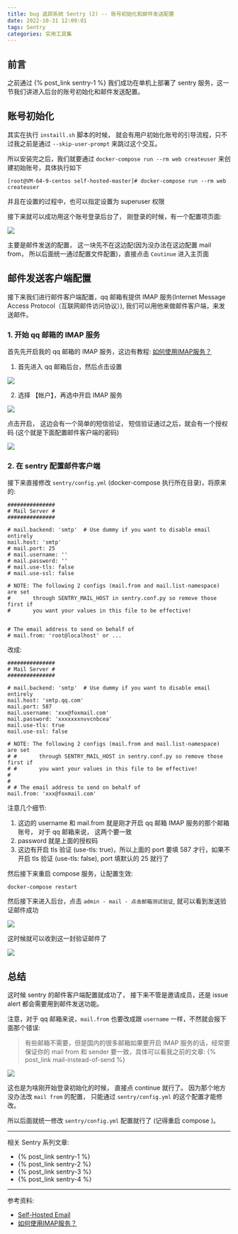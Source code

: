 ```yaml
---
title: bug 追踪系统 Sentry (2) -- 账号初始化和邮件发送配置
date: 2022-10-31 12:09:01
tags: Sentry
categories: 实用工具集
---
```

## 前言
之前通过 {% post_link sentry-1 %} 我们成功在单机上部署了 sentry 服务，这一节我们讲进入后台的账号初始化和邮件发送配置。

## 账号初始化
其实在执行 `instaill.sh` 脚本的时候， 就会有用户初始化账号的引导流程，只不过我之前是通过 `--skip-user-prompt` 来跳过这个交互。

所以安装完之后，我们就要通过 `docker-compose run --rm web createuser` 来创建初始账号，具体执行如下
```text
[root@VM-64-9-centos self-hosted-master]# docker-compose run --rm web createuser
```
并且在设置的过程中，也可以指定设置为 superuser 权限
<!--more-->
接下来就可以成功用这个账号登录后台了， 刚登录的时候，有一个配置项页面:

![](1.png)

主要是邮件发送的配置， 这一块先不在这边配(因为没办法在这边配置 mail from， 所以后面统一通过配置文件配置)，直接点击 `Coutinue` 进入主页面

## 邮件发送客户端配置
接下来我们进行邮件客户端配置，qq 邮箱有提供 IMAP 服务(Internet Message Access Protocol（互联网邮件访问协议）), 我们可以用他来做邮件客户端，来发送邮件。

### 1. 开始 qq 邮箱的 IMAP 服务
首先先开启我的 qq 邮箱的 IMAP 服务，这边有教程: [如何使用IMAP服务？](https://service.mail.qq.com/cgi-bin/help?subtype=1&&id=28&&no=331)

1. 首先进入 qq 邮箱后台，然后点击设置

![](2.png)

2. 选择 【帐户】，再选中开启 IMAP 服务

![](3.png)

点击开启， 这边会有一个简单的短信验证， 短信验证通过之后，就会有一个授权码 (这个就是下面配置邮件客户端的密码)

![](4.png)

### 2. 在 sentry 配置邮件客户端
接下来直接修改 `sentry/config.yml` (docker-compose 执行所在目录)，将原来的:
```text
###############
# Mail Server #
###############

# mail.backend: 'smtp'  # Use dummy if you want to disable email entirely
mail.host: 'smtp'
# mail.port: 25
# mail.username: ''
# mail.password: ''
# mail.use-tls: false
# mail.use-ssl: false

# NOTE: The following 2 configs (mail.from and mail.list-namespace) are set
#       through SENTRY_MAIL_HOST in sentry.conf.py so remove those first if
#       you want your values in this file to be effective!


# The email address to send on behalf of
# mail.from: 'root@localhost' or ...
```
改成:
```text
###############
# Mail Server #
###############

# mail.backend: 'smtp'  # Use dummy if you want to disable email entirely
mail.host: 'smtp.qq.com'
mail.port: 587
mail.username: 'xxx@foxmail.com'
mail.password: 'xxxxxxxnvvcnbcea'
mail.use-tls: true
mail.use-ssl: false

# NOTE: The following 2 configs (mail.from and mail.list-namespace) are set
# #       through SENTRY_MAIL_HOST in sentry.conf.py so remove those first if
# #       you want your values in this file to be effective!
#
#
# # The email address to send on behalf of
mail.from: 'xxx@foxmail.com'
```
注意几个细节:
1. 这边的 username 和 mail.from 就是刚才开启 qq 邮箱 IMAP 服务的那个邮箱账号， 对于 qq 邮箱来说， 这两个要一致
2. password 就是上面的授权码
3. 这边有开启 tls 验证 (use-tls: true)，所以上面的 port 要填 587 才行，如果不开启 tls 验证 (use-tls: false), port 填默认的 25 就行了

然后接下来重启 compose 服务，让配置生效:
```text
docker-compose restart
```

然后接下来进入后台，点击 `admin - mail - 点击邮箱测试验证`, 就可以看到发送验证邮件成功

![](5.png)

这时候就可以收到这一封验证邮件了

![](6.png)

## 总结
这时候 sentry 的邮件客户端配置就成功了， 接下来不管是邀请成员，还是 issue alert 都会需要用到邮件发送功能。

注意，对于 qq 邮箱来说，`mail.from` 也要改成跟 `username` 一样，不然就会报下面那个错误:
> 有些邮箱不需要，但是国内的很多邮箱如果要开启 IMAP 服务的话，经常要保证你的 mail from 和 sender 要一致，具体可以看我之前的文章: {% post_link mail-instead-of-send %}

![](7.png)

这也是为啥刚开始登录初始化的时候， 直接点 continue 就行了。 因为那个地方没办法改 `mail from` 的配置， 只能通过  `sentry/config.yml` 的这个配置才能修改。

所以后面就统一修改 `sentry/config.yml` 配置就行了 (记得重启 compose )。

---
相关 Sentry 系列文章:
- {% post_link sentry-1 %}
- {% post_link sentry-2 %}
- {% post_link sentry-3 %}
- {% post_link sentry-4 %}

---
参考资料:
- [Self-Hosted Email](https://develop.sentry.dev/self-hosted/email/)
- [如何使用IMAP服务？](https://service.mail.qq.com/cgi-bin/help?subtype=1&&id=28&&no=331)
 